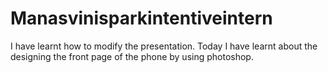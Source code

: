 # Manasvinisparkintentiveintern
I have learnt how to modify the presentation.
Today I have learnt about the designing the front page of the phone by using photoshop.
